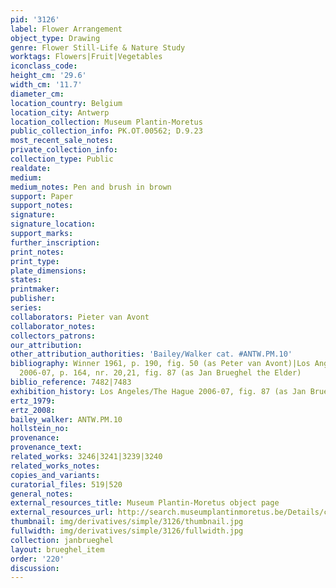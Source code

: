 ```yaml
---
pid: '3126'
label: Flower Arrangement
object_type: Drawing
genre: Flower Still-Life & Nature Study
worktags: Flowers|Fruit|Vegetables
iconclass_code:
height_cm: '29.6'
width_cm: '11.7'
diameter_cm:
location_country: Belgium
location_city: Antwerp
location_collection: Museum Plantin-Moretus
public_collection_info: PK.OT.00562; D.9.23
most_recent_sale_notes:
private_collection_info:
collection_type: Public
realdate:
medium:
medium_notes: Pen and brush in brown
support: Paper
support_notes:
signature:
signature_location:
support_marks:
further_inscription:
print_notes:
print_type:
plate_dimensions:
states:
printmaker:
publisher:
series:
collaborators: Pieter van Avont
collaborator_notes:
collectors_patrons:
our_attribution:
other_attribution_authorities: 'Bailey/Walker cat. #ANTW.PM.10'
bibliography: Winner 1961, p. 190, fig. 50 (as Peter van Avont)|Los Angeles/The Hague
  2006-07, p. 164, nr. 20,21, fig. 87 (as Jan Brueghel the Elder)
biblio_reference: 7482|7483
exhibition_history: Los Angeles/The Hague 2006-07, fig. 87 (as Jan Brueghel the Elder)
ertz_1979:
ertz_2008:
bailey_walker: ANTW.PM.10
hollstein_no:
provenance:
provenance_text:
related_works: 3246|3241|3239|3240
related_works_notes:
copies_and_variants:
curatorial_files: 519|520
general_notes:
external_resources_title: Museum Plantin-Moretus object page
external_resources_url: http://search.museumplantinmoretus.be/Details/collect/277312
thumbnail: img/derivatives/simple/3126/thumbnail.jpg
fullwidth: img/derivatives/simple/3126/fullwidth.jpg
collection: janbrueghel
layout: brueghel_item
order: '220'
discussion:
---
```

